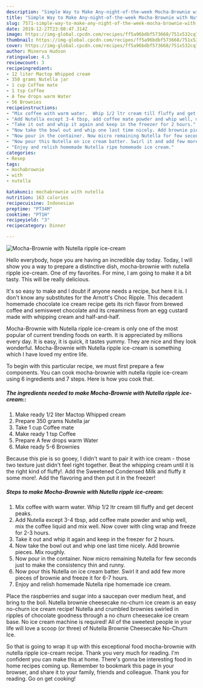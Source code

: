 ```yaml
---
description: "Simple Way to Make Any-night-of-the-week Mocha-Brownie with Nutella ripple ice-cream"
title: "Simple Way to Make Any-night-of-the-week Mocha-Brownie with Nutella ripple ice-cream"
slug: 7571-simple-way-to-make-any-night-of-the-week-mocha-brownie-with-nutella-ripple-ice-cream
date: 2019-12-27T23:08:47.314Z
image: https://img-global.cpcdn.com/recipes/ff5a96bdbf573668/751x532cq70/mocha-brownie-with-nutella-ripple-ice-cream-recipe-main-photo.jpg
thumbnail: https://img-global.cpcdn.com/recipes/ff5a96bdbf573668/751x532cq70/mocha-brownie-with-nutella-ripple-ice-cream-recipe-main-photo.jpg
cover: https://img-global.cpcdn.com/recipes/ff5a96bdbf573668/751x532cq70/mocha-brownie-with-nutella-ripple-ice-cream-recipe-main-photo.jpg
author: Minerva Hudson
ratingvalue: 4.5
reviewcount: 3
recipeingredient:
- 12 liter Mactop Whipped cream
- 350 grams Nutella jar
- 1 cup Coffee mate
- 1 tsp Coffee
- A few drops warm Water
- 56 Brownies
recipeinstructions:
- "Mix coffee with warm water.  Whip 1/2 ltr cream till fluffy and get decent peaks."
- "Add Nutella except 3-4 tbsp, add coffee mate powder and whip well, mix the coffee liquid and mix well.  Now cover with cling wrap and freeze for 2-3 hours."
- "Take it out and whip it again and keep in the freezer for 2 hours."
- "Now take the bowl out and whip one last time nicely. Add brownie pieces. Mix roughly."
- "Now pour in the container. Now micro remaining Nutella for few seconds just to make the consistency thin and runny."
- "Now pour this Nutella on ice cream batter. Swirl it and add few more pieces of brownie and freeze it for 6-7 hours."
- "Enjoy and relish homemade Nutella ripe homemade ice cream."
categories:
- Resep
tags:
- mochabrownie
- with
- nutella

katakunci: mochabrownie with nutella
nutrition: 163 calories
recipecuisine: Indonesian
preptime: "PT34M"
cooktime: "PT1H"
recipeyield: "3"
recipecategory: Dinner

---
```



![Mocha-Brownie with Nutella ripple ice-cream](https://img-global.cpcdn.com/recipes/ff5a96bdbf573668/751x532cq70/mocha-brownie-with-nutella-ripple-ice-cream-recipe-main-photo.jpg)

Hello everybody, hope you are having an incredible day today. Today, I will show you a way to prepare a distinctive dish, mocha-brownie with nutella ripple ice-cream. One of my favorites. For mine, I am going to make it a bit tasty. This will be really delicious.

It&#39;s so easy to make and I doubt if anyone needs a recipe, but here it is. I don&#39;t know any substitutes for the Arnott&#39;s Choc Ripple. This decadent homemade chocolate ice cream recipe gets its rich flavor from brewed coffee and semisweet chocolate and its creaminess from an egg custard made with whipping cream and half-and-half.

Mocha-Brownie with Nutella ripple ice-cream is only one of the most popular of current trending foods on earth. It is appreciated by millions every day. It is easy, it is quick, it tastes yummy. They are nice and they look wonderful. Mocha-Brownie with Nutella ripple ice-cream is something which I have loved my entire life.


To begin with this particular recipe, we must first prepare a few components. You can cook mocha-brownie with nutella ripple ice-cream using 6 ingredients and 7 steps. Here is how you cook that.

##### The ingredients needed to make Mocha-Brownie with Nutella ripple ice-cream::

1. Make ready 1/2 liter Mactop Whipped cream
1. Prepare 350 grams Nutella jar
1. Take 1 cup Coffee mate
1. Make ready 1 tsp Coffee
1. Prepare A few drops warm Water
1. Make ready 5-6 Brownies


Because this pie is so gooey, I didn&#39;t want to pair it with ice cream - those two texture just didn&#39;t feel right together. Beat the whipping cream until it is the right kind of fluffy!. Add the Sweetened Condensed Milk and fluffy it some more!. Add the flavoring and then put it in the freezer! 

##### Steps to make Mocha-Brownie with Nutella ripple ice-cream:

1. Mix coffee with warm water. 
Whip 1/2 ltr cream till fluffy and get decent peaks.
1. Add Nutella except 3-4 tbsp, add coffee mate powder and whip well, mix the coffee liquid and mix well. 
Now cover with cling wrap and freeze for 2-3 hours.
1. Take it out and whip it again and keep in the freezer for 2 hours.
1. Now take the bowl out and whip one last time nicely. Add brownie pieces. Mix roughly.
1. Now pour in the container. Now micro remaining Nutella for few seconds just to make the consistency thin and runny.
1. Now pour this Nutella on ice cream batter. Swirl it and add few more pieces of brownie and freeze it for 6-7 hours.
1. Enjoy and relish homemade Nutella ripe homemade ice cream.


Place the raspberries and sugar into a saucepan over medium heat, and bring to the boil. Nutella brownie cheesecake no-churn ice cream is an easy no-churn ice cream recipe! Nutella and crumbled brownies swirled in ripples of chocolate goodness through a no churn cheesecake ice cream base. No ice cream machine is required! All of the sweetest people in your life will love a scoop (or three) of Nutella Brownie Cheesecake No-Churn Ice. 

So that is going to wrap it up with this exceptional food mocha-brownie with nutella ripple ice-cream recipe. Thank you very much for reading. I'm confident you can make this at home. There's gonna be interesting food in home recipes coming up. Remember to bookmark this page in your browser, and share it to your family, friends and colleague. Thank you for reading. Go on get cooking!
